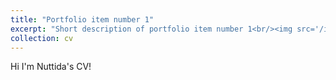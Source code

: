 ```yaml
---
title: "Portfolio item number 1"
excerpt: "Short description of portfolio item number 1<br/><img src='/images/500x300.png'>"
collection: cv
---
```


Hi I'm Nuttida's CV!

